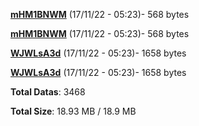 [**mHM1BNWM**](/data/mHM1BNWM.txt) (17/11/22 - 05:23)- 568 bytes

[**mHM1BNWM**](/data/mHM1BNWM.txt) (17/11/22 - 05:23)- 568 bytes

[**WJWLsA3d**](/data/WJWLsA3d.txt) (17/11/22 - 05:23)- 1658 bytes

[**WJWLsA3d**](/data/WJWLsA3d.txt) (17/11/22 - 05:23)- 1658 bytes

**Total Datas**: 3468

**Total Size**: 18.93 MB / 18.9 MB